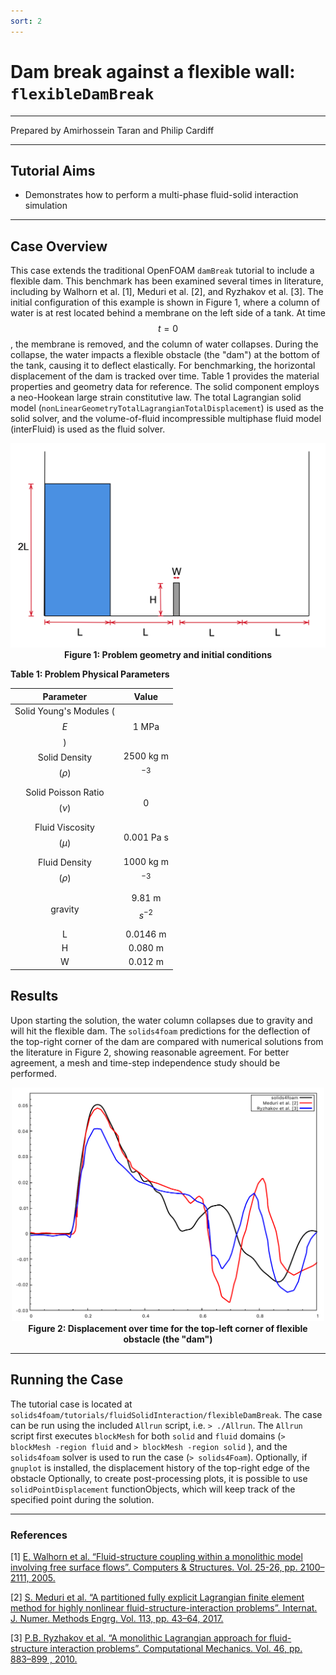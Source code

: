 ```yaml
---
sort: 2
---
```


# Dam break against a flexible wall: `flexibleDamBreak`

---

Prepared by Amirhossein Taran and Philip Cardiff

---

## Tutorial Aims

- Demonstrates how to perform a multi-phase fluid-solid interaction simulation

---

## Case Overview

This case extends the traditional OpenFOAM `damBreak` tutorial to include a flexible dam. This benchmark has been examined several times in literature, including by Walhorn et al. [1], Meduri et al. [2], and Ryzhakov et al. [3]. The initial configuration of this example is shown in Figure 1, where a column of water is at rest located behind a membrane on the left side of a tank. At time $$t = 0$$, the membrane is removed, and the column of water collapses. During the collapse, the water impacts a flexible obstacle (the "dam") at the bottom of the tank, causing it to deflect elastically. For benchmarking, the horizontal displacement of the dam is tracked over time. Table 1 provides the material properties and geometry data for reference. The solid component employs a neo-Hookean large strain constitutive law. The total Lagrangian solid model (`nonLinearGeometryTotalLagrangianTotalDisplacement`) is used as the solid solver, and the volume-of-fluid incompressible multiphase fluid model (interFluid) is used as the fluid solver.

<div style="text-align: center;">
  <img src="./images/flexibleDamBreak-geometry.png" alt="Image" width="600">
    <figcaption>
     <strong>Figure 1: Problem geometry and initial conditions </strong>
    </figcaption>
</div>


**Table 1: Problem Physical Parameters**

| Parameter   | Value    |
| :-----: | :---: |
| Solid Young's Modules ($$E$$) | 1 MPa  |
| Solid Density $$(\rho)$$ | 2500 kg m$$^{-3}$$ |
| Solid Poisson Ratio $$(\nu)$$ | 0   |
| Fluid Viscosity$$(\mu)$$ | 0.001 Pa s  |
| Fluid Density $$(\rho)$$ | 1000 kg m$$^{-3}$$ |
| gravity | 9.81  m $$s^{-2}$$ |
| L | 0.0146 m   |
| H | 0.080 m   |
| W | 0.012 m   |

## Results

Upon starting the solution, the water column collapses due to gravity and will hit the flexible dam. The `solids4foam` predictions for the deflection of the top-right corner of the dam are compared with numerical solutions from the literature in Figure 2, showing reasonable agreement. For better agreement, a mesh and time-step independence study should be performed.

<div style="text-align: center;">
  <img src="./images/flexibleDamBreak-plot.pdf" alt="Image" width="500">
    <figcaption>
     <strong>Figure 2: Displacement over time for the top-left corner of flexible obstacle (the "dam") 	</strong>
    </figcaption>
</div>





---

## Running the Case

The tutorial case is located at `solids4foam/tutorials/fluidSolidInteraction/flexibleDamBreak`. The case can be run using the included `Allrun` script, i.e. `> ./Allrun`.  The `Allrun` script first executes `blockMesh` for both `solid` and `fluid` domains (`> blockMesh -region fluid` and `> blockMesh -region solid` ), and the `solids4foam` solver is used to run the case (`> solids4Foam`).  Optionally, if `gnuplot` is installed, the displacement history of the top-right edge of the obstacle
Optionally, to create post-processing plots, it is possible to use `solidPointDisplacement` functionObjects, which will keep track of the specified point during the solution.

---

### References

[1] [E. Walhorn et al. “Fluid-structure coupling within a monolithic model involving free surface flows”.
Computers & Structures. Vol. 25-26, pp. 2100–2111, 2005.](https://www.sciencedirect.com/science/article/pii/S0045794905001768)

[2] [S. Meduri et al. “A partitioned fully explicit Lagrangian finite element method for highly nonlinear
fluid-structure-interaction problems”. Internat. J. Numer. Methods Engrg. Vol. 113, pp. 43–64,
2017.](https://onlinelibrary.wiley.com/doi/abs/10.1002/nme.5602)

[3] [P.B. Ryzhakov et al. “A monolithic Lagrangian approach for fluid-structure interaction problems”.
Computational Mechanics. Vol. 46, pp. 883–899 , 2010.](https://link.springer.com/article/10.1007/s00466-010-0522-0)
